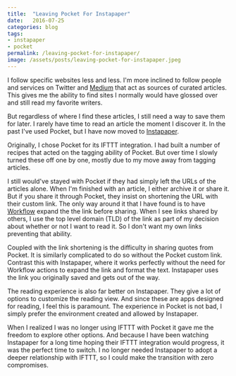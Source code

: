 ```yaml
---
title:  "Leaving Pocket For Instapaper"
date:   2016-07-25
categories: blog
tags:
- instapaper
- pocket
permalink: /leaving-pocket-for-instapaper/
image: /assets/posts/leaving-pocket-for-instapaper.jpeg
---
```

I follow specific websites less and less. I'm more inclined to follow people and services on Twitter and [Medium](https://medium.com/@JoeBuhlig) that act as sources of curated articles. This gives me the ability to find sites I normally would have glossed over and still read my favorite writers.
<!--more-->

But regardless of where I find these articles, I still need a way to save them for later. I rarely have time to read an article the moment I discover it. In the past I've used Pocket, but I have now moved to [Instapaper](https://www.instapaper.com).

Originally, I chose Pocket for its IFTTT integration. I had built a number of recipes that acted on the tagging ability of Pocket. But over time I slowly turned these off one by one, mostly due to my move away from tagging articles.

I still would've stayed with Pocket if they had simply left the URLs of the articles alone. When I'm finished with an article, I either archive it or share it. But if you share it through Pocket, they insist on shortening the URL with their custom link. The only way around it that I have found is to have [Workflow](https://workflow.is/) expand the the link before sharing. When I see links shared by others, I use the top level domain (TLD) of the link as part of my decision about whether or not I want to read it. So I don't want my own links preventing that ability.

Coupled with the link shortening is the difficulty in sharing quotes from Pocket. It is similarly complicated to do so without the Pocket custom link. Contrast this with Instapaper, where it works perfectly without the need for Workflow actions to expand the link and format the text. Instapaper uses the link you originally saved and gets out of the way.

The reading experience is also far better on Instapaper. They give a lot of options to customize the reading view. And since these are apps designed for reading, I feel this is paramount. The experience in Pocket is not bad, I simply prefer the environment created and allowed by Instapaper.

When I realized I was no longer using IFTTT with Pocket it gave me the freedom to explore other options. And because I have been watching Instapaper for a long time hoping their IFTTT integration would progress, it was the perfect time to switch. I no longer needed Instapaper to adopt a deeper relationship with IFTTT, so I could make the transition with zero compromises.
